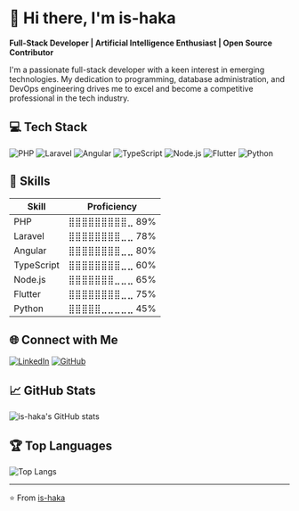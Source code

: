 # 👋 Hi there, I'm is-haka

**Full-Stack Developer | Artificial Intelligence Enthusiast | Open Source Contributor**

I'm a passionate full-stack developer with a keen interest in emerging technologies. My dedication to programming, database administration, and DevOps engineering drives me to excel and become a competitive professional in the tech industry.

## 💻 Tech Stack

![PHP](https://img.shields.io/badge/-PHP-777BB4?style=for-the-badge&logo=php&logoColor=white)
![Laravel](https://img.shields.io/badge/-Laravel-FF2D20?style=for-the-badge&logo=laravel&logoColor=white)
![Angular](https://img.shields.io/badge/-Angular-DD0031?style=for-the-badge&logo=angular&logoColor=white)
![TypeScript](https://img.shields.io/badge/-TypeScript-3178C6?style=for-the-badge&logo=typescript&logoColor=white)
![Node.js](https://img.shields.io/badge/-Node.js-339933?style=for-the-badge&logo=node.js&logoColor=white)
![Flutter](https://img.shields.io/badge/-Flutter-02569B?style=for-the-badge&logo=flutter&logoColor=white)
![Python](https://img.shields.io/badge/-Python-3776AB?style=for-the-badge&logo=python&logoColor=white)

## 🚀 Skills

| Skill   | Proficiency                                                  |
|---------|--------------------------------------------------------------|
| PHP     | ⣿⣿⣿⣿⣿⣿⣿⣿⣿⣀ 89% |
| Laravel | ⣿⣿⣿⣿⣿⣿⣿⣿⣀⣀ 78% |
| Angular | ⣿⣿⣿⣿⣿⣿⣿⣿⣀⣀ 80% |
| TypeScript | ⣿⣿⣿⣿⣿⣿⣿⣿⣀⣀ 60% |
| Node.js | ⣿⣿⣿⣿⣿⣿⣿⣀⣀⣀ 65% |
| Flutter | ⣿⣿⣿⣿⣿⣿⣿⣿⣀⣀ 75% |
| Python  | ⣿⣿⣿⣿⣿⣀⣀⣀⣀⣀ 45% |

## 🌐 Connect with Me

[![LinkedIn](https://img.shields.io/badge/-LinkedIn-0077B5?style=for-the-badge&logo=linkedin&logoColor=white)](https://www.linkedin.com/in/is-haka/)
[![GitHub](https://img.shields.io/badge/-GitHub-181717?style=for-the-badge&logo=github&logoColor=white)](https://github.com/is-haka)

## 📈 GitHub Stats

![is-haka's GitHub stats](https://github-readme-stats.vercel.app/api?username=is-haka&show_icons=true&theme=radical)

## 🏆 Top Languages

![Top Langs](https://github-readme-stats.vercel.app/api/top-langs/?username=is-haka&layout=compact&theme=radical)

---

⭐️ From [is-haka](https://github.com/is-haka)
